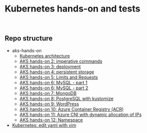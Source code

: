 # Kubernetes hands-on and tests
<br>

## Repo structure
- aks-hands-on
   - [Kubernetes architecture](https://github.com/fabferri/about-k8s/tree/main/aks-hands-on/aks-01-architecture)
   - [AKS hands-on 2: imperative commands](https://github.com/fabferri/about-k8s/tree/main/aks-hands-on/aks-02-kubectl)
   - [AKS hands-on 3: deployment](https://github.com/fabferri/about-k8s/tree/main/aks-hands-on/aks-03-deployment)
   - [AKS hands-on 4: persistent storage](https://github.com/fabferri/about-k8s/tree/main/aks-hands-on/aks-04-persistent-storage)
   - [AKS hands-on 5: Limits and Requests](https://github.com/fabferri/about-k8s/tree/main/aks-hands-on/aks-05-limits-and-requests)
   - [AKS hands-on 6: MySQL - part 1](https://github.com/fabferri/about-k8s/tree/main/aks-hands-on/aks-06-mysql-part1)
   - [AKS hands-on 6: MySQL - part 2](https://github.com/fabferri/about-k8s/tree/main/aks-hands-on/aks-06-mysql-part2)
   - [AKS hands-on 7: MongoDB](https://github.com/fabferri/about-k8s/tree/main/aks-hands-on/aks-07-mongodb)
   - [AKS hands-on 8: PostgreSQL with kustomize](https://github.com/fabferri/about-k8s/tree/main/aks-hands-on/aks-08-postgresql)
   - [AKS hands-on 9: WordPress](https://github.com/fabferri/about-k8s/tree/main/aks-hands-on/aks-09-wordpress)
   - [AKS hands-on 10: Azure Container Registry (ACR)](https://github.com/fabferri/about-k8s/tree/main/aks-hands-on/aks-10-acr)
   - [AKS hands-on 11: Azure CNI with dynamic allocation of IPs](https://github.com/fabferri/about-k8s/tree/main/aks-hands-on/aks-11-cni)
   - [AKS hands-on 12: Namespace](https://github.com/fabferri/about-k8s/tree/main/aks-hands-on/aks-12-namespace)
- [Kubernetes: edit yaml with vim](https://github.com/fabferri/about-k8s/tree/main/aks-hands-on/k8s-vi-yaml)